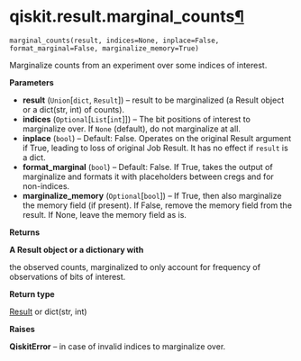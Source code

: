 # qiskit.result.marginal\_counts[¶](#qiskit-result-marginal-counts "Permalink to this headline")

<span id="undefined" />

`marginal_counts(result, indices=None, inplace=False, format_marginal=False, marginalize_memory=True)`

Marginalize counts from an experiment over some indices of interest.

**Parameters**

*   **result** (`Union`\[`dict`, `Result`]) – result to be marginalized (a Result object or a dict(str, int) of counts).
*   **indices** (`Optional`\[`List`\[`int`]]) – The bit positions of interest to marginalize over. If `None` (default), do not marginalize at all.
*   **inplace** (`bool`) – Default: False. Operates on the original Result argument if True, leading to loss of original Job Result. It has no effect if `result` is a dict.
*   **format\_marginal** (`bool`) – Default: False. If True, takes the output of marginalize and formats it with placeholders between cregs and for non-indices.
*   **marginalize\_memory** (`Optional`\[`bool`]) – If True, then also marginalize the memory field (if present). If False, remove the memory field from the result. If None, leave the memory field as is.

**Returns**

**A Result object or a dictionary with**

the observed counts, marginalized to only account for frequency of observations of bits of interest.

**Return type**

[Result](qiskit.result.Result#qiskit.result.Result "qiskit.result.Result") or dict(str, int)

**Raises**

**QiskitError** – in case of invalid indices to marginalize over.

